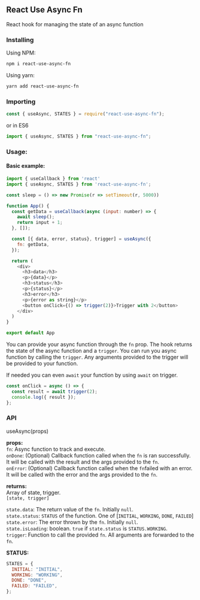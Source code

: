 ## React Use Async Fn

React hook for managing the state of an async function

### Installing

Using NPM:

```bash
npm i react-use-async-fn
```

Using yarn:

```bash
yarn add react-use-async-fn
```

### Importing

```js
const { useAsync, STATES } = require("react-use-async-fn");
```

or in ES6

```js
import { useAsync, STATES } from "react-use-async-fn";
```

### Usage:

#### Basic example:

```js
import { useCallback } from 'react'
import { useAsync, STATES } from 'react-use-async-fn';

const sleep = () => new Promise(r => setTimeout(r, 5000))

function App() {
  const getData = useCallback(async (input: number) => {
    await sleep();
    return input + 1;
  }, []);

  const [{ data, error, status}, trigger] = useAsync({
    fn: getData,
  });

  return (
    <div>
      <h3>data</h3>
      <p>{data}</p>
      <h3>status</h3>
      <p>{status}</p>
      <h3>error</h3>
      <p>{error as string}</p>
      <button onClick={() => trigger(2)}>Trigger with 2</button>
    </div>
  )
}

export default App

```

You can provide your async function through the `fn` prop.
The hook returns the state of the async function and a `trigger`.
You can run you async function by calling the `trigger`.
Any arguments provided to the trigger will be provided to your function.

If needed you can even `await` your function by using `await` on trigger.

```js
const onClick = async () => {
  const result = await trigger(2);
  console.log({ result });
};
```

### API

useAsync(props)

**props:**  
`fn`: Async function to track and execute.  
`onDone`: (Optional) Callback function called when the `fn` is ran successfully. It will be called with the result and the args provided to the `fn`.  
`onError`: (Optional) Callback function called when the `fn`failed with an error. It will be called with the error and the args provided to the `fn`.

**returns:**  
Array of state, trigger.  
`[state, trigger]`

`state.data`: The return value of the `fn`. Initially `null`.  
`state.status`: `STATUS` of the function. One of [`INITIAL`, `WORKING`, `DONE`, `FAILED`]  
`state.error`: The error thrown by the `fn`. Initially `null`.  
`state.isLoading`: boolean. `true` if `state.status` is `STATUS.WORKING`.  
`trigger`: Function to call the provided `fn`. All arguments are forwarded to the `fn`.

**STATUS:**

```js
STATES = {
  INITIAL: "INITIAL",
  WORKING: "WORKING",
  DONE: "DONE",
  FAILED: "FAILED",
};
```
